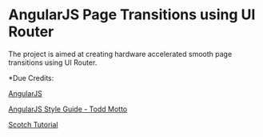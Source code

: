 AngularJS Page Transitions using UI Router
====================================

The project is aimed at creating hardware accelerated smooth page transitions using UI Router.

*Due Credits:

[AngularJS](http://angularjs.org)

[AngularJS Style Guide - Todd Motto](http://toddmotto.com/opinionated-angular-js-styleguide-for-teams/)

[Scotch Tutorial](http://scotch.io/tutorials/javascript/animating-angularjs-apps-ngview)







